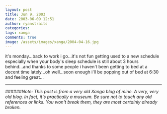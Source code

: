 ```yaml
---
layout: post
title: Jun 9, 2003
date: 2003-06-09 12:51
author: ryanstraits
categories:
tags: xanga
comments: true
image: /assets/images/xanga/2004-04-16.jpg
---
```

it's monday...back to work i go...it's not fun getting used to a new schedule especially when your body's sleep schedule is still about 3 hours behind...and thanks to some people i haven't been getting to bed at a decent time lately...oh well...soon enough i'll be popping out of bed at 6:30 and feeling great...

<!-- break -->

---

######*Note: This post is from a very old Xanga blog of mine. A very, very old blog. In fact, it's practically a museum. Be sure not to touch any old references or links. You won't break them, they are most certainly already broken.*